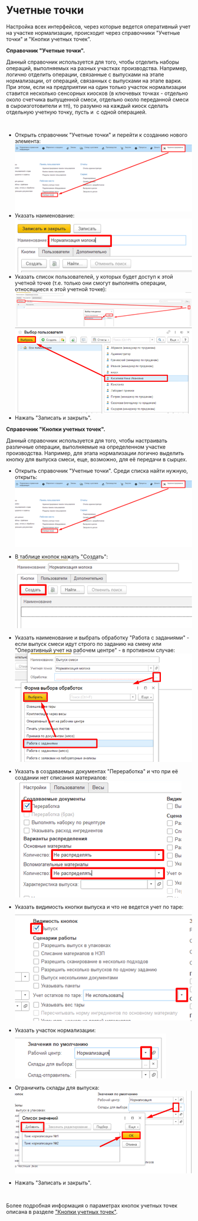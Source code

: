 **Учетные точки**
=================

Настройка всех интерфейсов, через которые ведется оперативный учет на
участке нормализации, происходит через справочники "Учетные точки" и
"Кнопки учетных точек".


**Справочник "Учетные точки".** 

Данный справочник используется для того,
чтобы отделить наборы операций, выполняемых на разных участках
производства. Например, логично отделить операции, связанные с выпусками
на этапе нормализации, от операций, связанных с выпусками на этапе варки.  
При этом, если на предприятии на один только участок нормализации
ставится несколько сенсорных киосков (в ключевых точках - отдельно около
счетчика выпущенной смеси, отдельно около переданной смеси в
сыроизготовители и тп), то разумно на каждый киоск сделать отдельную
учетную точку, пусть и  с одной операцией.
 

 

-   Открыть справочник "Учетные точки" и перейти к созданию нового элемента:  
![](AccountPoints.assets/drex_uchetnye_tochki_2_custom.png)
-   Указать наименование:  
![](AccountPoints.assets/drex_uchetnye_tochki_2_custom_2.png)
-   Указать список пользователей, у которых будет доступ к этой учетной
    точке (т.е. только они смогут выполнять операции, относящиеся к этой
    учетной точке):  
![](AccountPoints.assets/drex_uchetnye_tochki_2_custom_3.png)  
![](AccountPoints.assets/drex_uchetnye_tochki_2_custom_4.png)
-  Нажать "Записать и закрыть".


**Справочник "Кнопки учетных точек".**  

Данный справочник используется для того, чтобы настраивать различные операции, выполняемые на определенном участке производства. Например, для этапа нормализации логично выделить кнопку для выпуска смеси, еще, возможно, для её передачи в сырцех.
     
-   Открыть справочник "Учетные точки". Среди списка найти нужную,
    открыть:  
![](AccountPoints.assets/drex_uchetnye_tochki_2_custom.png)
-   В таблице кнопок нажать "Создать":  
![](AccountPoints.assets/drex_uchetnye_tochki_2_custom_5.png)

-   Указать наименование и выбрать обработку "Работа с заданиями" - если
    выпуск смеси идут строго по заданию на смену или "Оперативный учет
    на рабочем центре" - в противном случае:  
![](AccountPoints.assets/drex_uchetnye_tochki_2_custom_6.png)

-   Указать в создаваемых документах "Переработка" и что при её создании
    нет списания материалов:  
![](AccountPoints.assets/drex_uchetnye_tochki_2_custom_7.png)

-   Указать видимость кнопки выпуска и что не ведется учет по таре:  
![](AccountPoints.assets/drex_uchetnye_tochki_2_custom_8.png)

-   Указать участок нормализации:  
![](AccountPoints.assets/drex_uchetnye_tochki_2_custom_9.png)

-   Ограничить склады для выпуска:  
![](AccountPoints.assets/drex_uchetnye_tochki_2_custom_10.png)

-   Нажать "Записать и закрыть".

 

Более подробная информация о параметрах кнопок учетных точек описана в
разделе ["Кнопки учетных точек"](../../../../CommonInformation/Handbooks/ButtonOfAccountPoint/readme.md).
